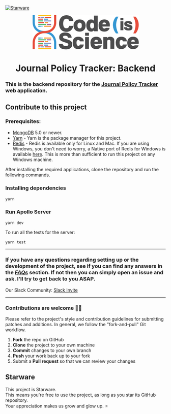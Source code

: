 [![Starware](https://img.shields.io/badge/⭐-Starware-f5a91a?labelColor=black)](https://github.com/zepfietje/starware)

<p align="center">
  <img src="logo.png">
</p>
<h1 align="center">Journal Policy Tracker: Backend</h1>

### This is the backend repository for the [Journal Policy Tracker](https://github.com/codeisscience/codecompliance-frontend) web application.

## Contribute to this project

### Prerequisites:
 - [MongoDB](https://www.mongodb.com/try/download/community) 5.0 or newer.
 - [Yarn](https://yarnpkg.com/getting-started/install) - Yarn is the package manager for this project.
 - [Redis](https://redis.io/download/) - Redis is available only for Linux and Mac. If you are using Windows, you don't need to worry, a Native port of Redis for Windows is available [here](https://github.com/tporadowski/redis/releases). This is more than sufficient to run this project on any Windows machine.

After installing the required applications, clone the repository and run the following commands.

### Installing dependencies

```console
yarn
```

### Run Apollo Server

```console
yarn dev
```

To run all the tests for the server:

```console
yarn test
```

---

### If you have any questions regarding setting up or the development of the project, see if you can find any answers in the *[FAQs](https://github.com/codeisscience/journal-policy-tracker-backend/wiki/FAQs)* section. If not then you can simply open an issue and ask. I'll try to get back to you ASAP.

Our Slack Community: [Slack Invite](https://join.slack.com/t/codeisscience/shared_invite/zt-16g3i8hr7-6j~jd_6JddhjEUBq9YUkmQ)

---

### Contributions are welcome 🎉🎉

Please refer to the project's style and contribution guidelines for submitting patches and additions. In general, we follow the "fork-and-pull" Git workflow.

1. **Fork** the repo on GitHub
2. **Clone** the project to your own machine
3. **Commit** changes to your own branch
4. **Push** your work back up to your fork
5. Submit a **Pull request** so that we can review your changes

## Starware

This project is Starware.  
This means you're free to use the project, as long as you star its GitHub repository.  
Your appreciation makes us grow and glow up. ⭐
